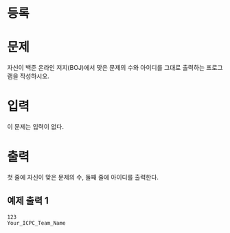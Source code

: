 # 등록

# 문제
자신이 백준 온라인 저지(BOJ)에서 맞은 문제의 수와 아이디를 그대로 출력하는 프로그램을 작성하시오.

# 입력
이 문제는 입력이 없다.

# 출력
첫 줄에 자신이 맞은 문제의 수, 둘째 줄에 아이디를 출력한다.

## 예제 출력 1
```
123
Your_ICPC_Team_Name
```